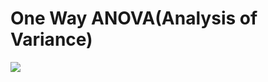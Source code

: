 <h1> One Way ANOVA(Analysis of Variance) </h1>
<img src="https://render.githubusercontent.com/render/math?math=SS_{total}= \sum_{all}(Individual-Overall\overline {Y})^2"/>
